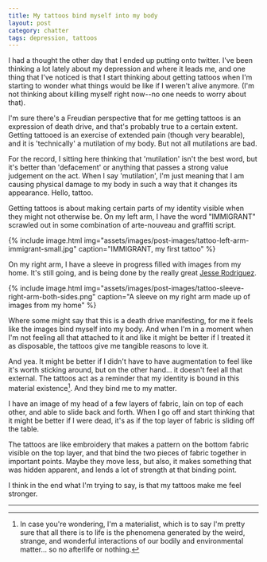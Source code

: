 ```yaml
---
title: My tattoos bind myself into my body
layout: post
category: chatter
tags: depression, tattoos
---
```


I had a thought the other day that I ended up putting onto twitter. I've been
thinking a lot lately about my depression and where it leads me, and one thing
that I've noticed is that I start thinking about getting tattoos when I'm
starting to wonder what things would be like if I weren't alive anymore. (I'm
not thinking about killing myself right now--no one needs to worry about that).

<!-- more -->

I'm sure there's a Freudian perspective that for me getting tattoos is an
expression of death drive, and that's probably true to a certain extent. Getting
tattooed is an exercise of extended pain (though very bearable), and it is
'technically' a mutilation of my body. But not all mutilations are bad.

For the record, I sitting here thinking that 'mutilation' isn't the best word,
but it's better than 'defacement' or anything that passes a strong value
judgement on the act. When I say 'mutilation', I'm just meaning that I am
causing physical damage to my body in such a way that it changes its appearance.
Hello, tattoo.

Getting tattoos is about making certain parts of my identity visible when they
might not otherwise be. On my left arm, I have the word "IMMIGRANT" scrawled out
in some combination of arte-nouveau and graffiti script.

{% include image.html
  img="assets/images/post-images/tattoo-left-arm-immigrant-small.jpg"
  caption="IMMIGRANT, my first tattoo"
%}

On my right arm, I have a sleeve in progress filled with images from my home.
It's still going, and is being done by the really great [Jesse
Rodriguez](https://instagram.com/mugs_one).

{% include image.html
  img="assets/images/post-images/tattoo-sleeve-right-arm-both-sides.png"
  caption="A sleeve on my right arm made up of images from my home"
%}

Where some might say that this is a death drive manifesting, for me it feels
like the images bind myself into my body. And when I'm in a moment when I'm not
feeling all that attached to it and like it might be better if I treated it as
disposable, the tattoos give me tangible reasons to love it.

And yea. It might be better if I didn't have to have augmentation to feel like
it's worth sticking around, but on the other hand... it doesn't feel all that
external. The tattoos act as a reminder that my identity is bound in this
material existence[^materialist]. And they bind me to my matter.

I have an image of my head of a few layers of fabric, lain on top of each other,
and able to slide back and forth. When I go off and start thinking that it might
be better if I were dead, it's as if the top layer of fabric is sliding off the
table.

The tattoos are like embroidery that makes a pattern on the bottom fabric
visible on the top layer, and that bind the two pieces of fabric together in
important points. Maybe they move less, but also, it makes something that was
hidden apparent, and lends a lot of strength at that binding point.

I think in the end what I'm trying to say, is that my tattoos make me feel
stronger.


---
[^materialist]: In case you're wondering, I'm a materialist, which is to say I'm pretty sure that all there is to life is the phenomena generated by the weird, strange, and wonderful interactions of our bodily and environmental matter... so no afterlife or nothing.
